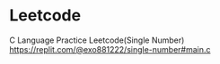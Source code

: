 # Leetcode
C Language Practice
Leetcode(Single Number)
https://replit.com/@exo881222/single-number#main.c
